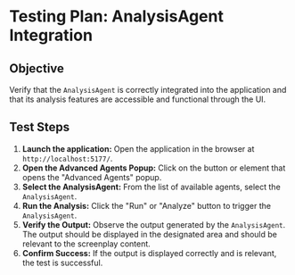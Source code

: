# Testing Plan: AnalysisAgent Integration

## Objective
Verify that the `AnalysisAgent` is correctly integrated into the application and that its analysis features are accessible and functional through the UI.

## Test Steps

1.  **Launch the application:** Open the application in the browser at `http://localhost:5177/`.
2.  **Open the Advanced Agents Popup:** Click on the button or element that opens the "Advanced Agents" popup.
3.  **Select the AnalysisAgent:** From the list of available agents, select the `AnalysisAgent`.
4.  **Run the Analysis:** Click the "Run" or "Analyze" button to trigger the `AnalysisAgent`.
5.  **Verify the Output:** Observe the output generated by the `AnalysisAgent`. The output should be displayed in the designated area and should be relevant to the screenplay content.
6.  **Confirm Success:** If the output is displayed correctly and is relevant, the test is successful.